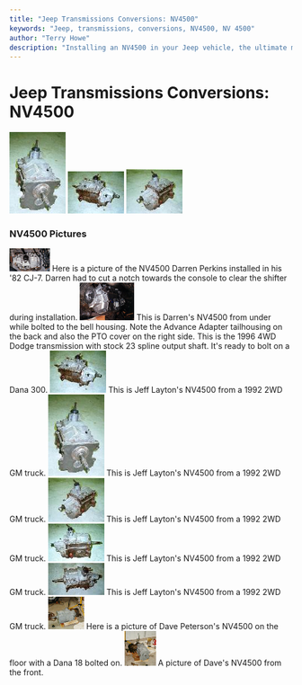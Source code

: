```yaml
---
title: "Jeep Transmissions Conversions: NV4500"
keywords: "Jeep, transmissions, conversions, NV4500, NV 4500"
author: "Terry Howe"
description: "Installing an NV4500 in your Jeep vehicle, the ultimate manual transmission."
---
```

# Jeep Transmissions Conversions: NV4500

[![NV4500 front](../../img/transmission/upgrades/nv4500af_.jpg)](../../img/transmission/upgrades/nv4500af.jpg) [![NV4500 side](../../img/transmission/upgrades/nv4500as_.jpg)](../../img/transmission/upgrades/nv4500as.jpg) [![NV4500 back](../../img/transmission/upgrades/nv4500ab_.jpg)](../../img/transmission/upgrades/nv4500ab.jpg) 

### NV4500 Pictures

[![](../../img/transmission/upgrades/nvint_.jpg)](../../img/transmission/upgrades/nvint.jpg) Here is a picture of the NV4500 Darren Perkins installed in his '82 CJ-7. Darren had to cut a notch towards the console to clear the shifter during installation. [![](../../img/transmission/upgrades/nvinb_.jpg)](../../img/transmission/upgrades/nvinb.jpg) This is Darren's NV4500 from under while bolted to the bell housing. Note the Advance Adapter tailhousing on the back and also the PTO cover on the right side. This is the 1996 4WD Dodge transmission with stock 23 spline output shaft. It's ready to bolt on a Dana 300\. [![](../../img/transmission/upgrades/nv4500as_.jpg)](../../img/transmission/upgrades/nv4500as.jpg) This is Jeff Layton's NV4500 from a 1992 2WD GM truck. [![](../../img/transmission/upgrades/nv4500af_.jpg)](../../img/transmission/upgrades/nv4500af.jpg) This is Jeff Layton's NV4500 from a 1992 2WD GM truck. [![](../../img/transmission/upgrades/nv4500ab_.jpg)](../../img/transmission/upgrades/nv4500ab.jpg) This is Jeff Layton's NV4500 from a 1992 2WD GM truck. [![](../../img/transmission/upgrades/nv4500asp_.jpg)](../../img/transmission/upgrades/nv4500asp.jpg) This is Jeff Layton's NV4500 from a 1992 2WD GM truck. [![](../../img/transmission/upgrades/nv4500at_.jpg)](../../img/transmission/upgrades/nv4500at.jpg) This is Jeff Layton's NV4500 from a 1992 2WD GM truck. [![](../../img/transmission/upgrades/nv4500s_.jpg)](../../img/transmission/upgrades/nv4500s.jpg) Here is a picture of Dave Peterson's NV4500 on the floor with a Dana 18 bolted on. [![](../../img/transmission/upgrades/nv4500f_.jpg)](../../img/transmission/upgrades/nv4500f.jpg) A picture of Dave's NV4500 from the front.